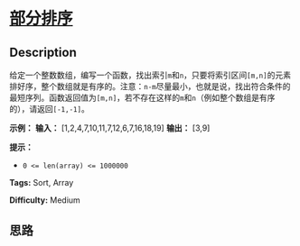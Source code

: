 # [部分排序][title]

## Description

给定一个整数数组，编写一个函数，找出索引`m`和`n`，只要将索引区间`[m,n]`的元素排好序，整个数组就是有序的。注意：`n-m`尽量最小，也就是说，找出符合条件的最短序列。函数返回值为`[m,n]`，若不存在这样的`m`和`n`（例如整个数组是有序的），请返回`[-1,-1]`。

**示例：**
            **输入：** [1,2,4,7,10,11,7,12,6,7,16,18,19]    **输出：** [3,9]    

**提示：**

  * `0 <= len(array) <= 1000000`


**Tags:** Sort, Array

**Difficulty:** Medium

## 思路

[title]: https://leetcode-cn.com/problems/sub-sort-lcci
